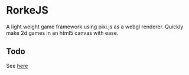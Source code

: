 # RorkeJS

A light weight game framework using pixi.js as a webgl renderer. Quickly make 2d games in an html5 canvas with ease.

## Todo

See [here](https://trello.com/b/vNIJdTjQ/rorkejs)